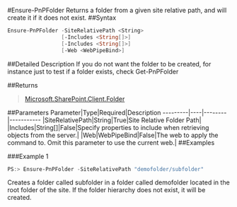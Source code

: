 #Ensure-PnPFolder
Returns a folder from a given site relative path, and will create it if it does not exist.
##Syntax
```powershell
Ensure-PnPFolder -SiteRelativePath <String>
                 [-Includes <String[]>]
                 [-Includes <String[]>]
                 [-Web <WebPipeBind>]
```


##Detailed Description
If you do not want the folder to be created, for instance just to test if a folder exists, check Get-PnPFolder

##Returns
>[Microsoft.SharePoint.Client.Folder](https://msdn.microsoft.com/en-us/library/microsoft.sharepoint.client.folder.aspx)

##Parameters
Parameter|Type|Required|Description
---------|----|--------|-----------
|SiteRelativePath|String|True|Site Relative Folder Path|
|Includes|String[]|False|Specify properties to include when retrieving objects from the server.|
|Web|WebPipeBind|False|The web to apply the command to. Omit this parameter to use the current web.|
##Examples

###Example 1
```powershell
PS:> Ensure-PnPFolder -SiteRelativePath "demofolder/subfolder"
```
Creates a folder called subfolder in a folder called demofolder located in the root folder of the site. If the folder hierarchy does not exist, it will be created.
